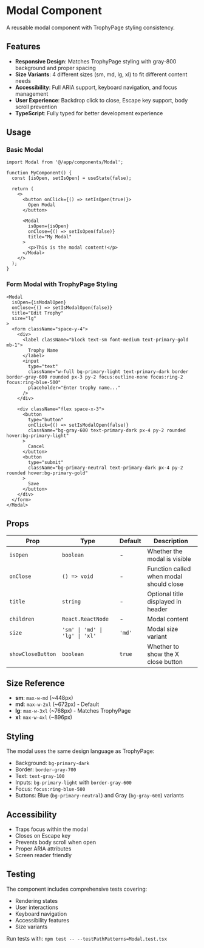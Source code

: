 # Modal Component

A reusable modal component with TrophyPage styling consistency.

## Features

- **Responsive Design**: Matches TrophyPage styling with gray-800 background and proper spacing
- **Size Variants**: 4 different sizes (sm, md, lg, xl) to fit different content needs
- **Accessibility**: Full ARIA support, keyboard navigation, and focus management
- **User Experience**: Backdrop click to close, Escape key support, body scroll prevention
- **TypeScript**: Fully typed for better development experience

## Usage

### Basic Modal

```tsx
import Modal from '@/app/components/Modal';

function MyComponent() {
  const [isOpen, setIsOpen] = useState(false);

  return (
    <>
      <button onClick={() => setIsOpen(true)}>
        Open Modal
      </button>
      
      <Modal
        isOpen={isOpen}
        onClose={() => setIsOpen(false)}
        title="My Modal"
      >
        <p>This is the modal content!</p>
      </Modal>
    </>
  );
}
```

### Form Modal with TrophyPage Styling

```tsx
<Modal
  isOpen={isModalOpen}
  onClose={() => setIsModalOpen(false)}
  title="Edit Trophy"
  size="lg"
>
  <form className="space-y-4">
    <div>
      <label className="block text-sm font-medium text-primary-gold mb-1">
        Trophy Name
      </label>
      <input
        type="text"
        className="w-full bg-primary-light text-primary-dark border border-gray-600 rounded px-3 py-2 focus:outline-none focus:ring-2 focus:ring-blue-500"
        placeholder="Enter trophy name..."
      />
    </div>
    
    <div className="flex space-x-3">
      <button
        type="button"
        onClick={() => setIsModalOpen(false)}
        className="bg-gray-600 text-primary-dark px-4 py-2 rounded hover:bg-primary-light"
      >
        Cancel
      </button>
      <button
        type="submit"
        className="bg-primary-neutral text-primary-dark px-4 py-2 rounded hover:bg-primary-gold"
      >
        Save
      </button>
    </div>
  </form>
</Modal>
```

## Props

| Prop | Type | Default | Description |
|------|------|---------|-------------|
| `isOpen` | `boolean` | - | Whether the modal is visible |
| `onClose` | `() => void` | - | Function called when modal should close |
| `title` | `string` | - | Optional title displayed in header |
| `children` | `React.ReactNode` | - | Modal content |
| `size` | `'sm' \| 'md' \| 'lg' \| 'xl'` | `'md'` | Modal size variant |
| `showCloseButton` | `boolean` | `true` | Whether to show the X close button |

## Size Reference

- **sm**: `max-w-md` (~448px)
- **md**: `max-w-2xl` (~672px) - Default
- **lg**: `max-w-3xl` (~768px) - Matches TrophyPage
- **xl**: `max-w-4xl` (~896px)

## Styling

The modal uses the same design language as TrophyPage:
- Background: `bg-primary-dark`
- Border: `border-gray-700`
- Text: `text-gray-100`
- Inputs: `bg-primary-light` with `border-gray-600`
- Focus: `focus:ring-blue-500`
- Buttons: Blue (`bg-primary-neutral`) and Gray (`bg-gray-600`) variants

## Accessibility

- Traps focus within the modal
- Closes on Escape key
- Prevents body scroll when open
- Proper ARIA attributes
- Screen reader friendly

## Testing

The component includes comprehensive tests covering:
- Rendering states
- User interactions
- Keyboard navigation
- Accessibility features
- Size variants

Run tests with: `npm test -- --testPathPatterns=Modal.test.tsx`

